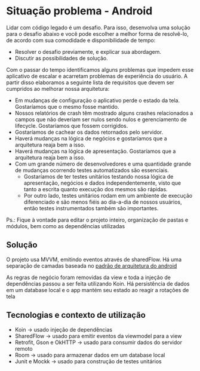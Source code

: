 # Situação problema - Android

Lidar com código legado é um desafio. Para isso, desenvolva uma solução para o desafio abaixo e você pode escolher a melhor forma de resolvê-lo, de acordo com sua comodidade e disponibilidade de tempo:
- Resolver o desafio previamente, e explicar sua abordagem.
- Discutir as possibilidades de solução.

Com o passar do tempo identificamos alguns problemas que impedem esse aplicativo de escalar e acarretam problemas de experiência do usuário. A partir disso elaboramos a seguinte lista de requisitos que devem ser cumpridos ao melhorar nossa arquitetura:

- Em mudanças de configuração o aplicativo perde o estado da tela. Gostaríamos que o mesmo fosse mantido.
- Nossos relatórios de crash têm mostrado alguns crashes relacionados a campos que não deveriam ser nulos sendo nulos e gerenciamento de lifecycle. Gostaríamos que fossem corrigidos.
- Gostaríamos de cachear os dados retornados pelo servidor.
- Haverá mudanças na lógica de negócios e gostaríamos que a arquitetura reaja bem a isso.
- Haverá mudanças na lógica de apresentação. Gostaríamos que a arquitetura reaja bem a isso.
- Com um grande número de desenvolvedores e uma quantidade grande de mudanças ocorrendo testes automatizados são essenciais.
  - Gostaríamos de ter testes unitários testando nossa lógica de apresentação, negócios e dados independentemente, visto que tanto a escrita quanto execução dos mesmos são rápidas.
  - Por outro lado, testes unitários rodam em um ambiente de execução diferenciado e são menos fiéis ao dia-a-dia de nossos usuários, então testes instrumentados também são importantes.

Ps.: Fique à vontade para editar o projeto inteiro, organização de pastas e módulos, bem como as dependências utilizadas

## Solução
O projeto usa MVVM, emitindo eventos através de sharedFlow. Há uma separação de camadas baseada no [padrão de arquitetura do android](https://developer.android.com/topic/architecture?hl=pt-br)

As regras de negócio foram removidas da view e toda a injeção de dependências passou a ser feita utilizando Koin. Há persistência de dados em um database local e o app mantém seu estado ao reagir a rotações de tela

## Tecnologias e contexto de utilização
- Koin -> usado injeção de dependências
- SharedFlow -> usado para emitir eventos da viewmodel para a view
- Retrofit, Gson e OkHTTP -> usado para consumir dados do servidor remoto
- Room -> usado para armazenar dados em um database local
- Junit e Mockk -> usado para construção de testes unitários
